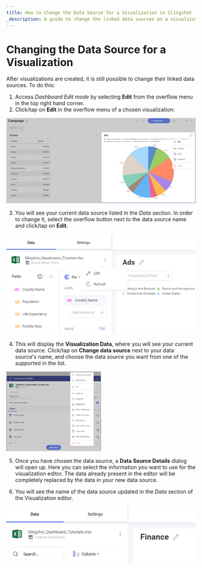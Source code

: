 ```yaml
---
title: How to Change the Data Source for a Visualization in Slingshot
_description: A guide to change the linked data sources on a visualization after it is created.
---
```


# Changing the Data Source for a Visualization

After visualizations are created, it is still possible to change their
linked data sources. To do this:

1. Access *Dashboard Edit mode* by selecting **Edit** from the overflow menu in the top right hand corner.
2. Click/tap on **Edit** in the overflow menu of a chosen visualization:
 <img src="images/edit-visualization.png" alt="Select edit mode of a visualization" class="responsive-img"/>

3. You will see your current data source listed in the *Data* section. In order to change it, select the overflow button next to the data source
name and click/tap on **Edit**.
 <img src="images/edit-button-data-source.png" alt="Edit option of current data source" class="responsive-img"/>

4. This will display the **Visualization Data**, where you will see your
current data source. Click/tap on **Change data source** next to your data
source's name, and choose the data source you want from one of the
supported in the list.
 <img src="images/change-data-source-button.png" alt="Current data source swap button" class="responsive-img" width="50%"/>

5. Once you have chosen the data source, a **Data Source Details** dialog will open up. Here you can select the information you want to use for the visualization editor. The data already present in the editor will be completely replaced by the data in your new data source.

6. You will see the name of the data source updated in the *Data* section of the Visualization editor.

<img src="images/new-data-source-visualization-editor.png" alt="Updated data source visualization" class="responsive-img"/>
